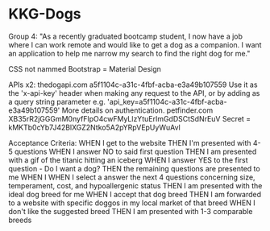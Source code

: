 # KKG-Dogs
Group 4: "As a recently graduated bootcamp student, I now have a job where I can work remote and would like to get a dog as a companion. I want an application to help me narrow my search to find the right dog for me."

CSS not nammed Bootstrap = Material Design

APIs x2:
thedogapi.com
a5f1104c-a31c-4fbf-acba-e3a49b107559
Use it as the 'x-api-key' header when making any request to the API, or by adding as a query string parameter e.g. 'api_key=a5f1104c-a31c-4fbf-acba-e3a49b107559' More details on authentication.
petfinder.com
XB35rR2jGGGmM0nyfFlpO4cwFMyLlzYtuErImGdDSCtSdNrEuV
Secret = kMKTb0cYb7J42BlXGZ2Ntko5A2pYRpVEpUyWuAvl

Acceptance Criteria:
WHEN I get to the website
THEN I'm presented with 4-5 questions
WHEN I answer NO to said first question
THEN I am presented with a gif of the titanic hitting an iceberg
WHEN I answer YES to the first question  - Do I want a dog?
THEN the remaining questions are presented to me
WHEN I 
WHEN I select a answer the next 4 questions concerning size, temperament, cost, and hypoallergenic status
THEN I am presented with the ideal dog breed for me
WHEN I accept that dog breed
THEN I am forwarded to a website with specific doggos in my local market of that breed
WHEN I don't like the suggested breed
THEN I am presented with 1-3 comparable breeds




